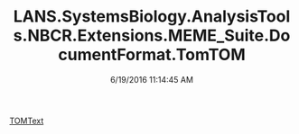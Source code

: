 ﻿---
title: LANS.SystemsBiology.AnalysisTools.NBCR.Extensions.MEME_Suite.DocumentFormat.TomTOM
date: 6/19/2016 11:14:45 AM
---

[TOMText](T-LANS.SystemsBiology.AnalysisTools.NBCR.Extensions.MEME_Suite.DocumentFormat.TomTOM.TOMText.html)
